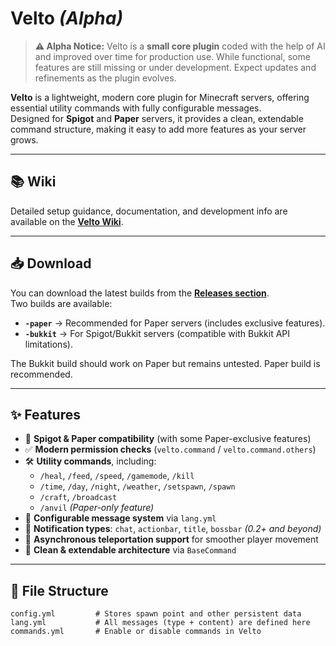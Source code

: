 # Velto *(Alpha)*

> **⚠ Alpha Notice:** Velto is a **small core plugin** coded with the help of AI and improved over time for production use. While functional, some features are still missing or under development. Expect updates and refinements as the plugin evolves.

**Velto** is a lightweight, modern core plugin for Minecraft servers, offering essential utility commands with fully configurable messages.  
Designed for **Spigot** and **Paper** servers, it provides a clean, extendable command structure, making it easy to add more features as your server grows.

---

## 📚 Wiki
Detailed setup guidance, documentation, and development info are available on the **[Velto Wiki](https://github.com/aven0xx/Velto/wiki)**.

---

## 📥 Download
You can download the latest builds from the **[Releases section](../../releases)**.  
Two builds are available:
- **`-paper`** → Recommended for Paper servers (includes exclusive features).  
- **`-bukkit`** → For Spigot/Bukkit servers (compatible with Bukkit API limitations).  

The Bukkit build should work on Paper but remains untested. Paper build is recommended.

---

## ✨ Features

- 🚀 **Spigot & Paper compatibility** (with some Paper-exclusive features)  
- ✅ **Modern permission checks** (`velto.command` / `velto.command.others`)  
- 🛠️ **Utility commands**, including:
  - `/heal`, `/feed`, `/speed`, `/gamemode`, `/kill`
  - `/time`, `/day`, `/night`, `/weather`, `/setspawn`, `/spawn`
  - `/craft`, `/broadcast`
  - `/anvil` *(Paper-only feature)*  
- 🧠 **Configurable message system** via `lang.yml`  
- 🎨 **Notification types**: `chat`, `actionbar`, `title`, `bossbar` *(0.2+ and beyond)*  
- 🔄 **Asynchronous teleportation support** for smoother player movement  
- 🧩 **Clean & extendable architecture** via `BaseCommand`

---

## 📂 File Structure

```plaintext
config.yml         # Stores spawn point and other persistent data
lang.yml           # All messages (type + content) are defined here
commands.yml       # Enable or disable commands in Velto
